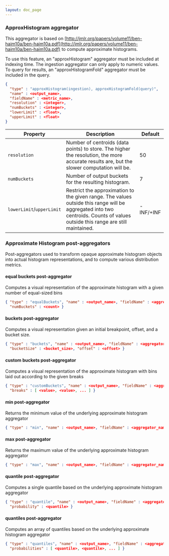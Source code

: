 ```yaml
---
layout: doc_page
---
```

### ApproxHistogram aggregator

This aggregator is based on [http://jmlr.org/papers/volume11/ben-haim10a/ben-haim10a.pdf](http://jmlr.org/papers/volume11/ben-haim10a/ben-haim10a.pdf) to compute approximate histograms.

To use this feature, an "approxHistogram" aggregator must be included at indexing time. The ingestion aggregator can only apply to numeric values. To query for results, an "approxHistogramFold" aggregator must be included in the query.

```json
{
  "type" : "approxHistogram(ingestion), approxHistogramFold(query)",
  "name" : <output_name>,
  "fieldName" : <metric_name>,
  "resolution" : <integer>,
  "numBuckets" : <integer>,
  "lowerLimit" : <float>,
  "upperLimit" : <float>
}
```

|Property|Description|Default|
|--------|-----------|-------|
|`resolution`|Number of centroids (data points) to store. The higher the resolution, the more accurate results are, but the slower computation will be.|50|
|`numBuckets`|Number of output buckets for the resulting histogram.|7|
|`lowerLimit`/`upperLimit`|Restrict the approximation to the given range. The values outside this range will be aggregated into two centroids. Counts of values outside this range are still maintained. |-INF/+INF|


### Approximate Histogram post-aggregators

Post-aggregators used to transform opaque approximate histogram objects
into actual histogram representations, and to compute various distribution metrics.

#### equal buckets post-aggregator

Computes a visual representation of the approximate histogram with a given number of equal-sized bins

```json
{ "type" : "equalBuckets", "name" : <output_name>, "fieldName" : <aggregator_name>,
  "numBuckets" : <count> }
```

#### buckets post-aggregator

Computes a visual representation given an initial breakpoint, offset, and a bucket size.

```json
{ "type" : "buckets", "name" : <output_name>, "fieldName" : <aggregator_name>,
  "bucketSize" : <bucket_size>, "offset" : <offset> }
```

#### custom buckets post-aggregator

Computes a visual representation of the approximate histogram with bins laid out according to the given breaks

```json
{ "type" : "customBuckets", "name" : <output_name>, "fieldName" : <aggregator_name>,
  "breaks" : [ <value>, <value>, ... ] }
```

#### min post-aggregator

Returns the minimum value of the underlying approximate histogram aggregator

```json
{ "type" : "min", "name" : <output_name>, "fieldName" : <aggregator_name> }
```

#### max post-aggregator

Returns the maximum value of the underlying approximate histogram aggregator

```json
{ "type" : "max", "name" : <output_name>, "fieldName" : <aggregator_name> }
```

#### quantile post-aggregator

Computes a single quantile based on the underlying approximate histogram aggregator

```json
{ "type" : "quantile", "name" : <output_name>, "fieldName" : <aggregator_name>,
  "probability" : <quantile> }
```

#### quantiles post-aggregator

Computes an array of quantiles based on the underlying approximate histogram aggregator

```json
{ "type" : "quantiles", "name" : <output_name>, "fieldName" : <aggregator_name>,
  "probabilities" : [ <quantile>, <quantile>, ... ] }
```